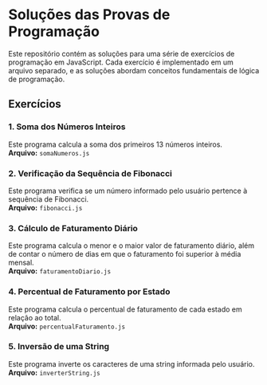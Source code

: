 # Soluções das Provas de Programação

Este repositório contém as soluções para uma série de exercícios de programação em JavaScript. Cada exercício é implementado em um arquivo separado, e as soluções abordam conceitos fundamentais de lógica de programação.

## Exercícios

### 1. Soma dos Números Inteiros

Este programa calcula a soma dos primeiros 13 números inteiros.  
**Arquivo:** `somaNumeros.js`

### 2. Verificação da Sequência de Fibonacci

Este programa verifica se um número informado pelo usuário pertence à sequência de Fibonacci.  
**Arquivo:** `fibonacci.js`

### 3. Cálculo de Faturamento Diário

Este programa calcula o menor e o maior valor de faturamento diário, além de contar o número de dias em que o faturamento foi superior à média mensal.  
**Arquivo:** `faturamentoDiario.js`

### 4. Percentual de Faturamento por Estado

Este programa calcula o percentual de faturamento de cada estado em relação ao total.  
**Arquivo:** `percentualFaturamento.js`

### 5. Inversão de uma String

Este programa inverte os caracteres de uma string informada pelo usuário.  
**Arquivo:** `inverterString.js`



